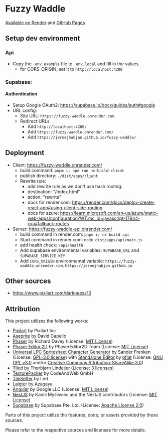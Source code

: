 # Fuzzy Waddle

[Available on Render](https://fuzzy-waddle.onrender.com/)
and [GitHub Pages](https://jernejhabjan.github.io/fuzzy-waddle/)

## Setup dev environment

### Api

- Copy the `.env.example` file to `.env.local` and fill in the values.
  - for CORS_ORIGIN, set it to `http://localhost:4200`

### Supabase:

#### Authentication

- Setup Google OAuth2: https://supabase.io/docs/guides/auth#google
- URL config:
  - Site URL: `https://fuzzy-waddle.onrender.com`
  - Redirect URLs
    - Add `http://localhost:4200/`
    - Add `https://fuzzy-waddle.onrender.com/`
    - Add `https://jernejhabjan.github.io/fuzzy-waddle/`

## Deployment

- Client: https://fuzzy-waddle.onrender.com/
  - build command: `pnpm i; npm run nx-build-client`
  - publish directory: `./dist/apps/client`
  - Rewrite rule:
    - add rewrite rule as we don't use hash routing:
    - destination: "/index.html"
    - action: "rewrite"
    - docs for render.com: https://render.com/docs/deploy-create-react-app#using-client-side-routing
    - docs for
      azure: https://learn.microsoft.com/en-us/azure/static-web-apps/configuration?WT.mc_id=javascript-17844-cxa#fallback-routes
- Server: https://fuzzy-waddle-api.onrender.com/
  - build command in render.com: `pnpm i; nx build api`
  - Start command in render.com: `node dist/apps/api/main.js`
  - add health check: `/api/health`
  - Add supabase environmental variables: `SUPABASE_URL` and `SUPABASE_SERVICE_KEY`
  - Add `CORS_ORIGIN` environmental
    variable: `https://fuzzy-waddle.onrender.com,https://jernejhabjan.github.io`

## Other sources

- https://www.pixilart.com/darkneess10

## Attribution

This project utilizes the following works:

- [Pixilart](https://www.pixilart.com/) by Pixilart Inc
- [Aseprite](https://www.aseprite.org/) by David Capello
- [Phaser](https://github.com/photonstorm/phaser) by Richard Davey (License: [MIT License](https://github.com/photonstorm/phaser/blob/master/LICENSE.md))
- [Phaser Editor 2D](https://github.com/PhaserEditor2D/PhaserEditor2D-v3) by PhaserEditor2D Team (License: [MIT License](https://github.com/PhaserEditor2D/PhaserEditor2D-v3/blob/master/LICENSE))
- [Universal LPC Spritesheet Character Generator](https://github.com/sanderfrenken/Universal-LPC-Spritesheet-Character-Generator) by Sander Frenken (License: [GPL-3.0 license](https://github.com/sanderfrenken/Universal-LPC-Spritesheet-Character-Generator/blob/master/LICENSE)) with [Standalone Editor](https://pflat.itch.io/lpc-character-generator) by [pflat](https://pflat.itch.io/) (License: [GNU GPL v3.0](http://www.gnu.org/licenses/gpl-3.0.html) and/or [Creative Commons Attribution-ShareAlike 3.0](http://creativecommons.org/licenses/by-sa/3.0/))
- [Tiled](https://github.com/mapeditor/tiled) by Thorbjørn Lindeijer (License: [3 licenses](https://github.com/mapeditor/tiled))
- [TexturePacker](https://www.codeandweb.com/texturepacker) by CodeAndWeb GmbH
- [TileSetter](https://www.tilesetter.org/) by Led
- [Laigter](https://azagaya.itch.io/laigter) by Azagaya
- [Angular](https://angular.io/) by Google LLC (License: [MIT License](https://github.com/angular/angular/blob/master/LICENSE))
- [NestJS](https://nestjs.com/) by Kamil Myśliwiec and the NestJS contributors (License: [MIT License](https://github.com/nestjs/nest/blob/master/LICENSE))
- [Supabase](https://supabase.io/) by Supabase Pte. Ltd. (License: [Apache License 2.0](https://github.com/supabase/supabase/blob/master/LICENSE))

Parts of this project utilize the features, code, or assets provided by these sources.

Please refer to the respective sources and licenses for more details.
